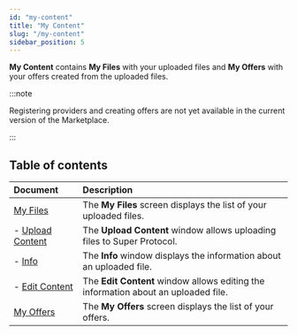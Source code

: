 ```yaml
---
id: "my-content"
title: "My Content"
slug: "/my-content"
sidebar_position: 5
---
```


**My Content** contains **My Files** with your uploaded files and **My Offers** with your offers created from the uploaded files.

:::note

Registering providers and creating offers are not yet available in the current version of the Marketplace.

:::

## Table of contents

| **Document** | **Description** |
| :- | :- |
| [My Files](/marketplace/my-content/my-files) | The **My Files** screen displays the list of your uploaded files. |
| - [Upload Content](/marketplace/my-content/my-files/upload-content) | The **Upload Content** window allows uploading files to Super Protocol. |
| - [Info](/marketplace/my-content/my-files/info) | The **Info** window displays the information about an uploaded file. |
| - [Edit Content](/marketplace/my-content/my-files/upload-content) | The **Edit Content** window allows editing the information about an uploaded file. |
| [My Offers](/marketplace/my-content/my-offers) | The **My Offers** screen displays the list of your offers. |